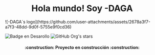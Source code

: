 <h1 align="center"> Hola mundo! Soy -DAGA </h1>
![-DAGA´s logo](https://github.com/user-attachments/assets/2678a3f7-a7f3-48dd-9d0f-5755e9f0cd36)

![Badge en Desarollo](https://img.shields.io/badge/STATUS-EN%20DESAROLLO-green)
![GitHub Org's stars](https://img.shields.io/github/stars/camilafernanda?style=social)
<h4 align="center">
:construction: Proyecto en construcción :construction:
</h4>
